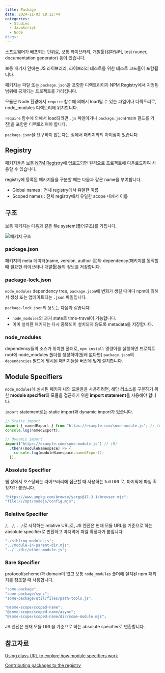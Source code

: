 ```yaml
---
title: Package
date: 2024-11-03 18:12:44
categories:
  - Studies
  - JavaScript
  - Node
#tags:
---
```

소프트웨어가 배포되는 단위로, 보통 라이브러리, 개발툴(컴파일러, test ruuner, documentation generator) 등이 있습니다.

보통 패키지 안에는 JS 라이브러리, 라이브러리 테스트를 위한 테스트 코드들이 포함됩니다.

패키지는 파일 또는 `package.json`을 포함한 디렉토리이자 NPM Registry에서 지정된 범위에 공개되는 프로젝트를 가리킵니다.

모듈은 Node 환경에서 `require` 함수에 의해서 load될 수 있는 파일이나 디렉토리로, node_modules 디렉토리에 위치합니다.

`require` 함수에 의해서 load되려면 `.js` 파일이거나 `package.json`(main 필드를 가진)을 포함한 디렉토리여야 합니다.

`package.json`을 요구하지 않는다는 점에서 패키지와의 차이점이 있습니다.

## Registry

패키지들은 보통 [NPM Registry](https://www.npmjs.com/about)에 업로드되면 원격으로 프로젝트에 다운로드하여 사용할 수 있습니다.

registry에 등록된 패키지들을 구분할 때는 다음과 같은 name을 부여합니다.

- Global names : 전체 registry에서 유일한 이름
- Scoped names : 전체 registry에서 유일한 scope 내에서 이름

## 구조

보통 패키지는 다음과 같은 file system(폴더구조)를 가집니다.

![패키지 구조](/images/package_structure.png)

### package.json

패키지의 meta 데이터(name, version, author 등)와 dependency(패키지를 동작할 때 필요한 라이브러나 개발툴)들의 정보를 저장합니다.

### package-lock.json

`node_modules` dependency tree, `package.json`에 변화가 생길 때마다 npm에 의해서 생성 또는 업데이트되는 `.json` 파일입니다.

`package-lock.json`의 용도는 다음과 같습니다.

- `node_modules`의 과거 state로 time-travel이 가능합니다.
- 이미 설치된 패키지는 다시 중복되어 설치되지 않도록 metadata를 저장합니다.

### node_modules

dependency들의 소스가 위치한 폴더로, `npm install` 명령어를 실행하면 프로젝트 root에 node_modules 폴더를 생성하여(원래 없다면) `package.json`의 `dependencies` 필드에 명시된 패키지들을 버전에 맞게 설치합니다.

## Module Specifiers

`node_modules`에 설치된 패키지 내의 모듈들을 사용하려면, 해당 리소스를 구분하기 위한 **module specifier**와 모듈을 접근하기 위한 **import statement**을 사용해야 합니다.

`import` statement로는 static import과 dynamic import가 있습니다.

```js
// Static import
import { namedExport } from "https://example.com/some-module.js"; // (A)
console.log(namedExport);
```

```js
// Dynamic import
import("https://example.com/some-module.js") // (B)
  .then((moduleNamespace) => {
    console.log(moduleNamespace.namedExport);
  });
```

### Absolute Specifier

웹 상에서 호스팅되는 라이브러리에 접근할 때 사용하는 full URL로, 마지막에 파일 확장자가 붙습니다.

```js
"https://www.unpkg.com/browse/yargs@17.3.1/browser.mjs";
"file:///opt/nodejs/config.mjs";
```

### Relative Specifier

`/`, `./`, `../`로 시작하는 relative URL로, JS 엔진은 현재 모듈 URL을 기준으로 하는 absolute specifier로 변환하고 마지막에 파일 확장자가 붙입니다.

```js
"./sibling-module.js";
"../module-in-parent-dir.mjs";
"../../dir/other-module.js";
```

### Bare Specifier

protocol(scheme)과 domain이 없고 보통 `node_modules` 폴더에 설치된 npm 패키지를 참조할 때 사용합니다.

```js
"some-package";
"some-package/sync";
"some-package/util/files/path-tools.js";

"@some-scope/scoped-name";
"@some-scope/scoped-name/async";
"@some-scope/scoped-name/dir/some-module.mjs";
```

JS 엔진은 현재 모듈 URL을 기준으로 하는 absolute specifier로 변환합니다.

## 참고자료

[Using class URL to explore how module specifiers work](https://2ality.com/2022/01/esm-specifiers.html#using-class-url-to-explore-how-module-specifiers-work)

[Contributing packages to the registry](https://docs.npmjs.com/packages-and-modules/contributing-packages-to-the-registry)